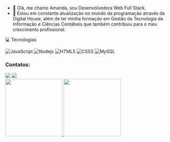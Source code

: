 - 👋 Olá, me chamo Amanda, sou Desenvolvedora Web Full Stack.
- 🚀 Estou  em constante atualização no mundo da programação através da Digital House, além de ter minha formação em 
Gestão da Tecnologia da Informação e Ciências Contábeis que também contribuiu para o meu crescimento profissional.

 💻 Tecnologias

![JavaScript](https://img.shields.io/badge/-JavaScript-black?style=flat-square&logo=javascript)
![Nodejs](https://img.shields.io/badge/-Nodejs-black?style=flat-square&logo=Node.js)
![HTML5](https://img.shields.io/badge/-HTML5-E34F26?style=flat-square&logo=html5&logoColor=white)
![CSS3](https://img.shields.io/badge/-CSS3-1572B6?style=flat-square&logo=css3)
![MySQL](https://img.shields.io/badge/-MySQL-black?style=flat-square&logo=mysql)
<!---
ambelmont/ambelmont is a ✨ special ✨ repository because its `README.md` (this file) appears on your GitHub profile.
You can click the Preview link to take a look at your changes.
--->

### Contatos:

<div>
<a href = "mailto:carvalhoamandati@gmail.com"><img src="https://img.shields.io/badge/Gmail-D14836?style=for-the-badge&logo=gmail&logoColor=white" target="_blank"></a>
<a href="https://www.linkedin.com/in/amanda-mirelly-carvalho-belmont-a75482168/" target="_blank"><img src="https://img.shields.io/badge/-LinkedIn-%230077B5?style=for-the-badge&logo=linkedin&logoColor=white" target="_blank"></a>   
</div>


<div>
<a href="https://github.com/ambelmont">
<img height="180em" src="https://github-readme-stats.vercel.app/api/top-langs/?username=ambelmont&layout=compact&langs_count=7&theme=dracula"/>
<img height="180em" src="https://github-readme-stats.vercel.app/api?username=ambelmont&show_icons=true&theme=dracula&include_all_commits=true&count_private=true"/>
</div>
